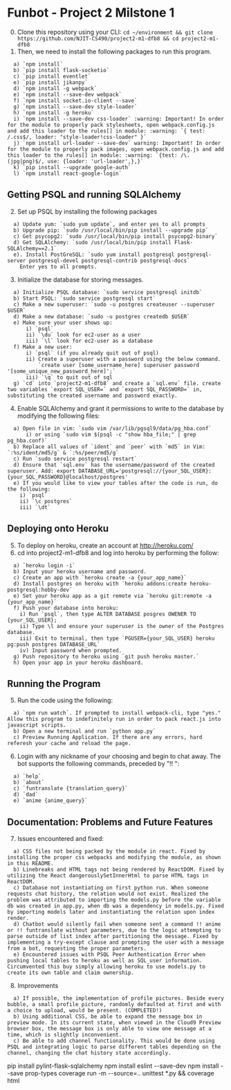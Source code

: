 # Funbot - Project 2 Milstone 1
0. Clone this repository using your CLI:
`cd ~/environment && git clone https://github.com/NJIT-CS490/project2-m1-dfb8 && cd project2-m1-dfb8`
1. Then, we need to install the following packages to run this program.
```
  a) `npm install`  
  b) `pip install flask-socketio`  
  c) `pip install eventlet`  
  e) `pip install jikanpy`
  d) `npm install -g webpack`  
  e) `npm install --save-dev webpack`  
  f) `npm install socket.io-client --save`  
  g) `npm install --save-dev style-loader`
  h) `npm install -g heroku`
  i) `npm install --save-dev css-loader` :warning: Important! In order for the module to properly pack stylesheets, open webpack.config.js and add this loader to the rules[] in module: :warning: `{ test: /.css$/, loader: "style-loader!css-loader" }`
  j) `npm install url-loader --save-dev` warning: Important! In order for the module to properly pack images, open webpack.config.js and add this loader to the rules[] in module: :warning: `{test: /\.(jpg|png)$/, use: {loader: 'url-loader',},}`
  k) `pip install --upgrade google-auth`
  l) `npm install react-google-login`
  ```
 ## Getting PSQL and running SQLAlchemy
2. Set up PSQL by installing the following packages
```
  a) Update yum: `sudo yum update`, and enter yes to all prompts    
  b) Upgrade pip: `sudo /usr/local/bin/pip install --upgrade pip`  
  c) Get psycopg2: `sudo /usr/local/bin/pip install psycopg2-binary`    
  d) Get SQLAlchemy: `sudo /usr/local/bin/pip install Flask-SQLAlchemy==2.1`   
  e). Install PostGreSQL: `sudo yum install postgresql postgresql-server postgresql-devel postgresql-contrib postgresql-docs`    
    Enter yes to all prompts.    
```    
3. Initialize the database for storing messages.
```
  a) Initialize PSQL database: `sudo service postgresql initdb`    
  b) Start PSQL: `sudo service postgresql start`    
  c) Make a new superuser: `sudo -u postgres createuser --superuser $USER`     
  d) Make a new database: `sudo -u postgres createdb $USER`
  e) Make sure your user shows up:
      i) `psql`    
      ii) `\du` look for ec2-user as a user    
      iii) `\l` look for ec2-user as a database   
  f) Make a new user:
      i) `psql` (if you already quit out of psql)    
      ii) Create a superuser with a password using the below command.
          `create user [some_username_here] superuser password '[some_unique_new_password_here]';`  
      iii) `\q` to quit out of sql
  g) `cd` into `project2-m1-dfb8` and create a `sql.env` file. create two variables `export SQL_USER=` and `export SQL_PASSWORD=` in, substituting the created username and password exactly.
```
4. Enable SQLAlchemy and grant it permissions to write to the database by modifying the following files: 
```
  a) Open file in vim: `sudo vim /var/lib/pgsql9/data/pg_hba.conf`
      i) or using `sudo vim $(psql -c "show hba_file;" | grep pg_hba.conf)`  
  b) Replace all values of `ident` and `peer` with `md5` in Vim: `:%s/ident/md5/g` & `:%s/peer/md5/g`  
  c) Run `sudo service postgresql restart`  
  d) Ensure that `sql.env` has the username/password of the created superuser. Add: export DATABASE_URL='postgresql://{your_SQL_USER}:{your_SQL_PASSWORD}@localhost/postgres'
  e) If you would like to view your tables after the code is run, do the following:
    i) `psql`
    ii) `\c postgres`
    iii) `\dt`
 ```   
## Deploying onto Heroku
5. To deploy on heroku, create an account at http://heroku.com/
6. cd into project2-m1-dfb8 and log into heroku by performing the follow:
```
  a) `heroku login -i`
  b) Input your heroku username and password.
  c) Create an app with `heroku create -a {your_app_name}`
  d) Install postgres on heroku with `heroku addons:create heroku-postgresql:hobby-dev`
  e) Set your heroku app as a git remote via `heroku git:remote -a {your_app_name}`
  f) Push your database into heroku:
    i) Run `psql`, then type ALTER DATABASE posgres OWENER TO {your_SQL_USER};
    ii) Type \l and ensure your superuser is the owner of the Postgres database.
    iii) Exit to terminal, then type `PGUSER={your_SQL_USER} heroku pg:push postgres DATABASE_URL`
    iv) Input password when prompted.
  g) Push repository to heroku using `git push heroku master.`
  h) Open your app in your heroku dashboard.
```  
## Running the Program
5. Run the code using the following:  
```
  a) `npm run watch`. If prompted to install webpack-cli, type "yes." Allow this program to indefinitely run in order to pack react.js into javascript scripts.
  b) Open a new terminal and run `python app.py`  
  c) Preview Running Application. If there are any errors, hard referesh your cache and reload the page.
```  
6. Login with any nickname of your choosing and begin to chat away. The bot supports the following commands, preceded by "!! ":
```
  a) `help`
  b) `about`
  c) `funtranslate {translation_query}`
  d) `dad`
  e) `anime {anime_query}`
```  

## Documentation: Problems and Future Features

7. Issues encountered and fixed:
```
  a) CSS files not being packed by the module in react. Fixed by installing the proper css webpacks and modifying the module, as shown in this README.
  b) Linebreaks and HTML tags not being rendered by ReactDOM. Fixed by utilizing the React dangerouslySetInnerHtml to parse HTML tags in ReactDOM.
  c) Database not instantiating on first python run. When someone requests chat history, the relation would not exist. Realized the problem was attributed to importing the models.py before the variable db was created in app.py, when db was a dependency in models.py. Fixed by importing models later and instantiating the relation upon index render.
  d) Chatbot would silently fail when someone sent a command !! anime or !! funtranslate without parameters, due to the logic attempting to parse outside of list index after partitioning the message. Fixed by implementing a try-except clause and prompting the user with a message from a bot, requesting the proper parameters.
  e) Encountered issues with PSQL Peer Authentication Error when pushing local tables to heroku as well as SQL_user information. Circumvented this buy simply allowing heroku to use models.py to create its own table and claim ownership.
 ```
 8. Improvements
 ```
   a) If possible, the implementation of profile pictures. Beside every bubble, a small profile picture, randomly defaulted at first and with a choice to upload, would be present. (COMPLETED!)
   b) Using additional CSS, be able to expand the message box in preview mode. In its current state, when viewed in the Cloud9 Preview browser box, the message box is only able to view one message at a time, which is slightly inconvenient.
   c) Be able to add channel functionality. This would be done using PSQL and integrating logic to parse different tables depending on the channel, changing the chat history state accordingly.
 ```

pip install pylint-flask-sqlalchemy
npm install eslint --save-dev
npm install --save prop-types
coverage run -m --source=.. unittest *.py && coverage html